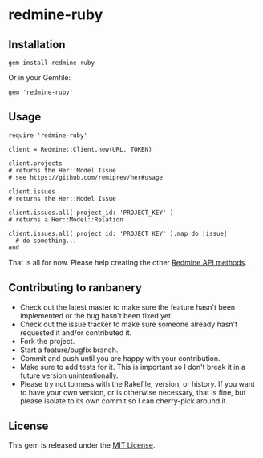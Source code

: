 # redmine-ruby


## Installation

    gem install redmine-ruby

Or in your Gemfile:

    gem 'redmine-ruby'

## Usage

    require 'redmine-ruby'
    
    client = Redmine::Client.new(URL, TOKEN)
    
    client.projects
    # returns the Her::Model Issue
    # see https://github.com/remiprev/her#usage
    
    client.issues
    # returns the Her::Model Issue
    
    client.issues.all( project_id: 'PROJECT_KEY' )
    # returns a Her::Model::Relation
    
    client.issues.all( project_id: 'PROJECT_KEY' ).map do |issue|
      # do something...
    end
    
That is all for now. Please help creating the other [Redmine API methods](http://www.redmine.org/projects/redmine/wiki/Rest_api).


## Contributing to ranbanery
 
* Check out the latest master to make sure the feature hasn't been implemented or the bug hasn't been fixed yet.
* Check out the issue tracker to make sure someone already hasn't requested it and/or contributed it.
* Fork the project.
* Start a feature/bugfix branch.
* Commit and push until you are happy with your contribution.
* Make sure to add tests for it. This is important so I don't break it in a future version unintentionally.
* Please try not to mess with the Rakefile, version, or history. If you want to have your own version, or is otherwise necessary, that is fine, but please isolate to its own commit so I can cherry-pick around it.

## License

This gem is released under the [MIT License](http://www.opensource.org/licenses/MIT).
